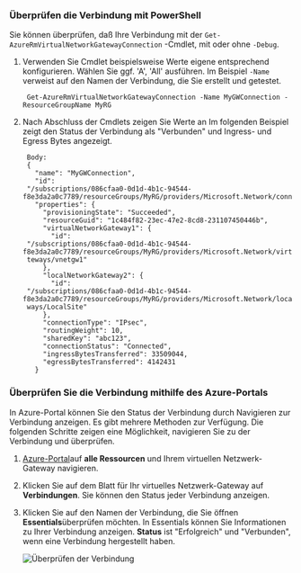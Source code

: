 ### <a name="to-verify-your-connection-by-using-powershell"></a>Überprüfen die Verbindung mit PowerShell

Sie können überprüfen, daß Ihre Verbindung mit der `Get-AzureRmVirtualNetworkGatewayConnection` -Cmdlet, mit oder ohne `-Debug`. 

1. Verwenden Sie Cmdlet beispielsweise Werte eigene entsprechend konfigurieren. Wählen Sie ggf. 'A', 'All' ausführen. Im Beispiel `-Name` verweist auf den Namen der Verbindung, die Sie erstellt und getestet.

        Get-AzureRmVirtualNetworkGatewayConnection -Name MyGWConnection -ResourceGroupName MyRG

2. Nach Abschluss der Cmdlets zeigen Sie Werte an Im folgenden Beispiel zeigt den Status der Verbindung als "Verbunden" und Ingress- und Egress Bytes angezeigt.

        Body:
        {
          "name": "MyGWConnection",
          "id":
        "/subscriptions/086cfaa0-0d1d-4b1c-94544-f8e3da2a0c7789/resourceGroups/MyRG/providers/Microsoft.Network/connections/MyGWConnection",
          "properties": {
            "provisioningState": "Succeeded",
            "resourceGuid": "1c484f82-23ec-47e2-8cd8-231107450446b",
            "virtualNetworkGateway1": {
              "id":
        "/subscriptions/086cfaa0-0d1d-4b1c-94544-f8e3da2a0c7789/resourceGroups/MyRG/providers/Microsoft.Network/virtualNetworkGa
        teways/vnetgw1"
            },
            "localNetworkGateway2": {
              "id":
        "/subscriptions/086cfaa0-0d1d-4b1c-94544-f8e3da2a0c7789/resourceGroups/MyRG/providers/Microsoft.Network/localNetworkGate
        ways/LocalSite"
            },
            "connectionType": "IPsec",
            "routingWeight": 10,
            "sharedKey": "abc123",
            "connectionStatus": "Connected",
            "ingressBytesTransferred": 33509044,
            "egressBytesTransferred": 4142431
          }

### <a name="to-verify-your-connection-by-using-the-azure-portal"></a>Überprüfen Sie die Verbindung mithilfe des Azure-Portals

In Azure-Portal können Sie den Status der Verbindung durch Navigieren zur Verbindung anzeigen. Es gibt mehrere Methoden zur Verfügung. Die folgenden Schritte zeigen eine Möglichkeit, navigieren Sie zu der Verbindung und überprüfen.

1. [Azure-Portal](http://portal.azure.com)auf **alle Ressourcen** und Ihrem virtuellen Netzwerk-Gateway navigieren.
2. Klicken Sie auf dem Blatt für Ihr virtuelles Netzwerk-Gateway auf **Verbindungen**. Sie können den Status jeder Verbindung anzeigen.
3. Klicken Sie auf den Namen der Verbindung, die Sie öffnen **Essentials**überprüfen möchten. In Essentials können Sie Informationen zu Ihrer Verbindung anzeigen. **Status** ist "Erfolgreich" und "Verbunden", wenn eine Verbindung hergestellt haben.

    ![Überprüfen der Verbindung](./media/vpn-gateway-verify-connection-rm-include/connectionsucceeded.png)